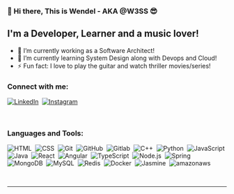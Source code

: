 ### 👋 Hi there, This is Wendel - AKA @W3SS :sunglasses:

## I'm a Developer, Learner and a music lover!
- 🔭 I’m currently working as a Software Architect!
- 🌱 I’m currently learning System Design along with Devops and Cloud!
- ⚡ Fun fact: I love to play the guitar and watch thriller movies/series!

### Connect with me:

[![LinkedIn](https://img.shields.io/badge/-LinkedIn-05122A?style=flat&logo=linkedin)](https://www.linkedin.com/in/wendel-g-santana-w3ss/)&nbsp;
[![Instagram](https://img.shields.io/badge/-Instagram-05122A?style=flat&logo=instagram)](https://www.instagram.com/savagewess/)&nbsp;


<br />

### Languages and Tools:

![HTML](https://img.shields.io/badge/-HTML-05122A?style=flat&logo=HTML5)&nbsp;
![CSS](https://img.shields.io/badge/-CSS-05122A?style=flat&logo=CSS3&logoColor=1572B6)&nbsp;
![Git](https://img.shields.io/badge/-Git-05122A?style=flat&logo=git)&nbsp;
![GitHub](https://img.shields.io/badge/-GitHub-05122A?style=flat&logo=github)&nbsp;
![Gitlab](https://img.shields.io/badge/-Gitlab-05122A?style=flat&logo=gitlab)&nbsp;
![C++](https://img.shields.io/badge/-C++-05122A?style=flat&logo=C%2B%2B&logoColor=00599C)&nbsp;
![Python](https://img.shields.io/badge/-Python-05122A?style=flat&logo=python)&nbsp;
![JavaScript](https://img.shields.io/badge/-JavaScript-05122A?style=flat&logo=javascript)&nbsp;
![Java](https://img.shields.io/badge/-Java-05122A?style=flat&logo=Java&logoColor=FFA518)&nbsp;
![React](https://img.shields.io/badge/-React-05122A?style=flat&logo=react)&nbsp;
![Angular](https://img.shields.io/badge/-Angular-05122A?style=flat&logo=angular)&nbsp;
![TypeScript](https://img.shields.io/badge/-Typescript-05122A?style=flat&logo=typescript)&nbsp;
![Node.js](https://img.shields.io/badge/-Node.js-05122A?style=flat&logo=node.js)&nbsp;
![Spring](https://img.shields.io/badge/-Spring-05122A?style=flat&logo=spring)&nbsp;
![MongoDB](https://img.shields.io/badge/-MongoDB-05122A?style=flat&logo=mongodb)&nbsp;
![MySQL](https://img.shields.io/badge/-MySQL-05122A?style=flat&logo=mysql)&nbsp;
![Redis](https://img.shields.io/badge/-Redis-05122A?style=flat&logo=redis)&nbsp;
![Docker](https://img.shields.io/badge/-Docker-05122A?style=flat&logo=docker)&nbsp;
![Jasmine](https://img.shields.io/badge/-Jasmine-05122A?style=flat&logo=jasmine)&nbsp;
![amazonaws](https://img.shields.io/badge/-AmazonAWS-05122A?style=flat&logo=amazon-aws)&nbsp;


<br />

---
